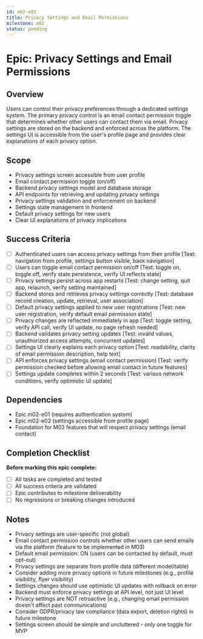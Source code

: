 ```yaml
---
id: m02-e03
title: Privacy Settings and Email Permissions
milestone: m02
status: pending
---
```


# Epic: Privacy Settings and Email Permissions

## Overview
Users can control their privacy preferences through a dedicated settings system. The primary privacy control is an email contact permission toggle that determines whether other users can contact them via email. Privacy settings are stored on the backend and enforced across the platform. The settings UI is accessible from the user's profile page and provides clear explanations of each privacy option.

## Scope
- Privacy settings screen accessible from user profile
- Email contact permission toggle (on/off)
- Backend privacy settings model and database storage
- API endpoints for retrieving and updating privacy settings
- Privacy settings validation and enforcement on backend
- Settings state management in frontend
- Default privacy settings for new users
- Clear UI explanations of privacy implications

## Success Criteria
- [ ] Authenticated users can access privacy settings from their profile [Test: navigation from profile, settings button visible, back navigation]
- [ ] Users can toggle email contact permission on/off [Test: toggle on, toggle off, verify state persistence, verify UI reflects state]
- [ ] Privacy settings persist across app restarts [Test: change setting, quit app, relaunch, verify setting maintained]
- [ ] Backend stores and retrieves privacy settings correctly [Test: database record creation, update, retrieval, user association]
- [ ] Default privacy settings applied to new user registrations [Test: new user registration, verify default email permission state]
- [ ] Privacy changes are reflected immediately in app [Test: toggle setting, verify API call, verify UI update, no page refresh needed]
- [ ] Backend validates privacy setting updates [Test: invalid values, unauthorized access attempts, concurrent updates]
- [ ] Settings UI clearly explains each privacy option [Test: readability, clarity of email permission description, help text]
- [ ] API enforces privacy settings (email contact permission) [Test: verify permission checked before allowing email contact in future features]
- [ ] Settings update completes within 2 seconds [Test: various network conditions, verify optimistic UI update]

## Dependencies
- Epic m02-e01 (requires authentication system)
- Epic m02-e02 (settings accessible from profile page)
- Foundation for M03 features that will respect privacy settings (email contact)

## Completion Checklist
**Before marking this epic complete:**
- [ ] All tasks are completed and tested
- [ ] All success criteria are validated
- [ ] Epic contributes to milestone deliverability
- [ ] No regressions or breaking changes introduced

## Notes
- Privacy settings are user-specific (not global)
- Email contact permission controls whether other users can send emails via the platform (feature to be implemented in M03)
- Default email permission: ON (users can be contacted by default, must opt-out)
- Privacy settings are separate from profile data (different model/table)
- Consider adding more privacy options in future milestones (e.g., profile visibility, flyer visibility)
- Settings changes should use optimistic UI updates with rollback on error
- Backend must enforce privacy settings at API level, not just UI level
- Privacy settings are NOT retroactive (e.g., changing email permission doesn't affect past communications)
- Consider GDPR/privacy law compliance (data export, deletion rights) in future milestone
- Settings screen should be simple and uncluttered - only one toggle for MVP
